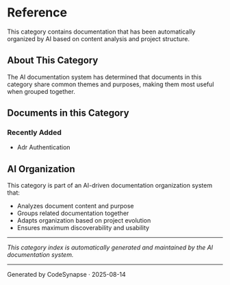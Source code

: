 # Reference

This category contains documentation that has been automatically organized by AI based on content analysis and project structure.

## About This Category

The AI documentation system has determined that documents in this category share common themes and purposes, making them most useful when grouped together.

## Documents in this Category

### Recently Added
- Adr Authentication

## AI Organization

This category is part of an AI-driven documentation organization system that:
- Analyzes document content and purpose
- Groups related documentation together
- Adapts organization based on project evolution
- Ensures maximum discoverability and usability

---
*This category index is automatically generated and maintained by the AI documentation system.*


---
Generated by CodeSynapse · 2025-08-14